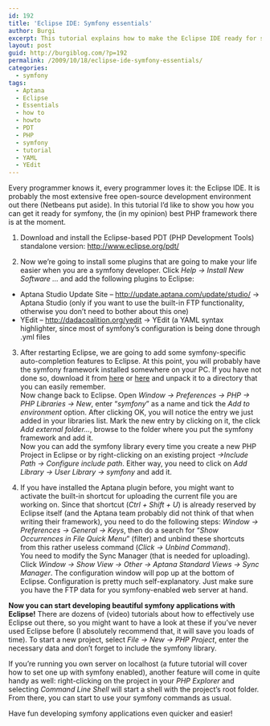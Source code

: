 ```yaml
---
id: 192
title: 'Eclipse IDE: Symfony essentials'
author: Burgi
excerpt: This tutorial explains how to make the Eclipse IDE ready for symfony (PHP framework).
layout: post
guid: http://burgiblog.com/?p=192
permalink: /2009/10/18/eclipse-ide-symfony-essentials/
categories:
  - symfony
tags:
  - Aptana
  - Eclipse
  - Essentials
  - how to
  - howto
  - PDT
  - PHP
  - symfony
  - tutorial
  - YAML
  - YEdit
---
```



Every programmer knows it, every programmer loves it: the Eclipse IDE. It is probably the most extensive free open-source development environment out there (Netbeans put aside). In this tutorial I&#8217;d like to show you how you can get it ready for symfony, the (in my opinion) best PHP framework there is at the moment.

1. Download and install the Eclipse-based PDT (PHP Development Tools) standalone version: <a href="http://www.eclipse.org/pdt/" target="_blank">http://www.eclipse.org/pdt/</a>

2. Now we&#8217;re going to install some plugins that are going to make your life easier when you are a symfony developer. Click *Help -> Install New Software &#8230;* and add the following plugins to Eclipse:

  * Aptana Studio Update Site &#8211; http://update.aptana.com/update/studio/ -> Aptana Studio (only if you want to use the built-in FTP functionality, otherwise you don&#8217;t need to bother about this one)
  * YEdit &#8211; http://dadacoalition.org/yedit -> YEdit (a YAML syntax highlighter, since most of symfony&#8217;s configuration is being done through .yml files

3. After restarting Eclipse, we are going to add some symfony-specific auto-completion features to Eclipse. At this point, you will probably have the symfony framework installed somewhere on your PC. If you have not done so, download it from <a title="symfony 1.2 zip" href="http://www.symfony-project.org/get/symfony-1.2.9.zip" target="_blank">here</a> or <a title="symfony 1.2 tgz" href="http://www.symfony-project.org/get/symfony-1.2.9.tgz" target="_blank">here</a> and unpack it to a directory that you can easily remember.  
Now change back to Eclipse. Open *Window -> Preferences -> PHP -> PHP Libraries -> New*, enter &#8220;*symfony*&#8221; as a name and tick the *Add to environment* option. After clicking OK, you will notice the entry we just added in your libraries list. Mark the new entry by clicking on it, the click *Add external folder&#8230;*, browse to the folder where you put the symfony framework and add it.  
Now you can add the symfony library every time you create a new PHP Project in Eclipse or by right-clicking on an existing project *->Include Path -> Configure include path*. Either way, you need to click on *Add Library -> User Library -> symfony* and add it.

4. If you have installed the Aptana plugin before, you might want to activate the built-in shortcut for uploading the current file you are working on. Since that shortcut (*Ctrl + Shift + U*) is already reserved by Eclipse itself (and the Aptana team probably did not think of that when writing their framework), you need to do the following steps: *Window -> Preferences -> General -> Keys*, then do a search for &#8220;*Show Occurrences in File Quick Menu*&#8221; (filter) and unbind these shortcuts from this rather useless command (*Click -> Unbind Command*).  
You need to modify the Sync Manager (that is needed for uploading). Click *Window -> Show View -> Other -> Aptana Standard Views -> Sync Manager*. The configuration window will pop up at the bottom of Eclipse. Configuration is pretty much self-explanatory. Just make sure you have the FTP data for you symfony-enabled web server at hand.

**Now you can start developing beautiful symfony applications with Eclipse!** There are dozens of (video) tutorials about how to effectively use Eclipse out there, so you might want to have a look at these if you&#8217;ve never used Eclipse before (I absolutely recommend that, it will save you loads of time). To start a new project, select *File -> New -> PHP Project*, enter the necessary data and don&#8217;t forget to include the symfony library.

If you&#8217;re running you own server on localhost (a future tutorial will cover how to set one up with symfony enabled), another feature will come in quite handy as well: right-clicking on the project in your *PHP Explorer* and selecting *Command Line Shell* will start a shell with the project&#8217;s root folder. From there, you can start to use your symfony commands as usual.

Have fun developing symfony applications even quicker and easier!

